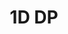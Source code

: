 ---
title: "1D DP"
description: "All solutions leetcode Top Interview 150 1DP Solutions"
pubDate: "2024"
# heroImage: "../img/1dp.jpg"
---